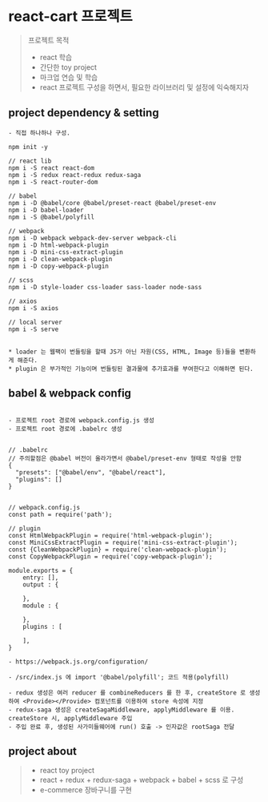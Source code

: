 # react-cart 프로젝트

> 프로젝트 목적
> - react 학습
> - 간단한 toy project
> - 마크업 연습 및 학습
> - react 프로젝트 구성을 하면서, 필요한 라이브러리 및 설정에 익숙해지자


## project dependency & setting

```
- 직접 하나하나 구성.

npm init -y

// react lib
npm i -S react react-dom
npm i -S redux react-redux redux-saga
npm i -S react-router-dom

// babel
npm i -D @babel/core @babel/preset-react @babel/preset-env
npm i -D babel-loader
npm i -S @babel/polyfill

// webpack
npm i -D webpack webpack-dev-server webpack-cli
npm i -D html-webpack-plugin
npm i -D mini-css-extract-plugin
npm i -D clean-webpack-plugin
npm i -D copy-webpack-plugin

// scss
npm i -D style-loader css-loader sass-loader node-sass

// axios
npm i -S axios

// local server
npm i -S serve


* loader 는 웹팩이 번들링을 할때 JS가 아닌 자원(CSS, HTML, Image 등)들을 변환하게 해준다.
* plugin 은 부가적인 기능이며 번들링된 결과물에 추가효과를 부여한다고 이해하면 된다.
```

## babel & webpack config

```

- 프로젝트 root 경로에 webpack.config.js 생성
- 프로젝트 root 경로에 .babelrc 생성


// .babelrc
// 주의할점은 @babel 버전이 올라가면서 @babel/preset-env 형태로 작성을 안함
{
  "presets": ["@babel/env", "@babel/react"],
  "plugins": []
}


// webpack.config.js
const path = require('path');

// plugin
const HtmlWebpackPlugin = require('html-webpack-plugin');
const MiniCssExtractPlugin = require('mini-css-extract-plugin');
const {CleanWebpackPlugin} = require('clean-webpack-plugin');
const CopyWebpackPlugin = require('copy-webpack-plugin');

module.exports = {
    entry: [],
    output : {

    },
    module : {

    },
    plugins : [

    ],
}

- https://webpack.js.org/configuration/

- /src/index.js 에 import '@babel/polyfill'; 코드 적용(polyfill)

- redux 생성은 여러 reducer 를 combineReducers 를 한 후, createStore 로 생성하여 <Provide></Provide> 컴포넌트를 이용하여 store 속성에 지정 
- redux-saga 생성은 createSagaMiddleware, applyMiddleware 를 이용. createStore 시, applyMiddleware 주입
- 주입 완료 후, 생성된 사가미들웨어에 run() 호출 -> 인자값은 rootSaga 전달

```

## project about

> - react toy project
> - react + redux + redux-saga + webpack + babel + scss 로 구성
> - e-commerce 장바구니를 구현 